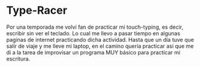 # Type-Racer
Por una temporada me volví fan de practicar mi touch-typing, es decir, escribir sin ver el teclado. Lo cual me llevo a pasar tiempo en algunas paginas de internet practicando dicha actividad. Hasta que un día tuve que salir de viaje y me lleve mi laptop, en el camino  quería practicar así que me di a la tarea de improvisar un programa MUY básico para practicar mi escritura.
